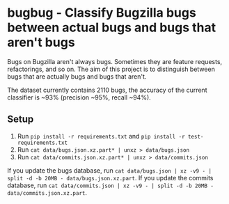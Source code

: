 # bugbug - Classify Bugzilla bugs between actual bugs and bugs that aren't bugs

Bugs on Bugzilla aren't always bugs. Sometimes they are feature requests, refactorings, and so on. The aim of this project is to distinguish between bugs that are actually bugs and bugs that aren't.

The dataset currently contains 2110 bugs, the accuracy of the current classifier is ~93% (precision ~95%, recall ~94%).

## Setup

1. Run `pip install -r requirements.txt` and `pip install -r test-requirements.txt`
2. Run `cat data/bugs.json.xz.part* | unxz > data/bugs.json`
3. Run `cat data/commits.json.xz.part* | unxz > data/commits.json`

If you update the bugs database, run `cat data/bugs.json | xz -v9 - | split -d -b 20MB - data/bugs.json.xz.part`.
If you update the commits database, run `cat data/commits.json | xz -v9 - | split -d -b 20MB - data/commits.json.xz.part`.
